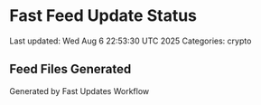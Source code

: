 # Fast Feed Update Status
Last updated: Wed Aug  6 22:53:30 UTC 2025
Categories: crypto

## Feed Files Generated

Generated by Fast Updates Workflow
